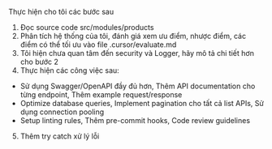 Thực hiện cho tôi các bước sau
1. Đọc source code src/modules/products
2. Phân tích hệ thống của tôi, đánh giá xem ưu điểm, nhược điểm, các điểm có thể tối ưu vào file .cursor/evaluate.md
3. Tôi hiện chưa quan tâm đến security và Logger, hãy mô tả chi tiết hơn cho bước 2
4. Thực hiện các công việc sau:
 - Sử dụng Swagger/OpenAPI đầy đủ hơn, Thêm API documentation cho từng endpoint, Thêm example request/response
 - Optimize database queries, Implement pagination cho tất cả list APIs, Sử dụng connection pooling
 - Setup linting rules, Thêm pre-commit hooks, Code review guidelines
5. Thêm try catch xử lý lỗi